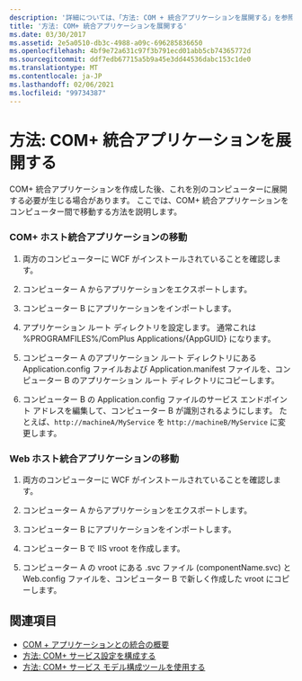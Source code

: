 ```yaml
---
description: '詳細については、「方法: COM + 統合アプリケーションを展開する」を参照してください。'
title: '方法: COM+ 統合アプリケーションを展開する'
ms.date: 03/30/2017
ms.assetid: 2e5a0510-db3c-4988-a09c-696285836650
ms.openlocfilehash: 4bf9e72a631c97f3b791ecd01abb5cb74365772d
ms.sourcegitcommit: ddf7edb67715a5b9a45e3dd44536dabc153c1de0
ms.translationtype: MT
ms.contentlocale: ja-JP
ms.lasthandoff: 02/06/2021
ms.locfileid: "99734387"
---
```

# <a name="how-to-deploy-a-com-integration-application"></a>方法: COM+ 統合アプリケーションを展開する

COM+ 統合アプリケーションを作成した後、これを別のコンピューターに展開する必要が生じる場合があります。 ここでは、COM+ 統合アプリケーションをコンピューター間で移動する方法を説明します。  
  
### <a name="moving-a-com-hosted-integration-app"></a>COM+ ホスト統合アプリケーションの移動  
  
1. 両方のコンピューターに WCF がインストールされていることを確認します。  
  
2. コンピューター A からアプリケーションをエクスポートします。  
  
3. コンピューター B にアプリケーションをインポートします。  
  
4. アプリケーション ルート ディレクトリを設定します。 通常これは %PROGRAMFILES%/ComPlus Applications/{AppGUID} になります。  
  
5. コンピューター A のアプリケーション ルート ディレクトリにある Application.config ファイルおよび Application.manifest ファイルを、コンピューター B のアプリケーション ルート ディレクトリにコピーします。  
  
6. コンピューター B の Application.config ファイルのサービス エンドポイント アドレスを編集して、コンピューター B が識別されるようにします。 たとえば、`http://machineA/MyService` を `http://machineB/MyService` に変更します。  
  
### <a name="moving-a-web-hosted-integration-application"></a>Web ホスト統合アプリケーションの移動  
  
1. 両方のコンピューターに WCF がインストールされていることを確認します。  
  
2. コンピューター A からアプリケーションをエクスポートします。  
  
3. コンピューター B にアプリケーションをインポートします。  
  
4. コンピューター B で IIS vroot を作成します。  
  
5. コンピューター A の vroot にある .svc ファイル (componentName.svc) と Web.config ファイルを、コンピューター B で新しく作成した vroot にコピーします。  
  
## <a name="see-also"></a>関連項目

- [COM + アプリケーションとの統合の概要](integrating-with-com-plus-applications-overview.md)
- [方法: COM+ サービス設定を構成する](how-to-configure-com-service-settings.md)
- [方法: COM+ サービス モデル構成ツールを使用する](how-to-use-the-com-service-model-configuration-tool.md)
